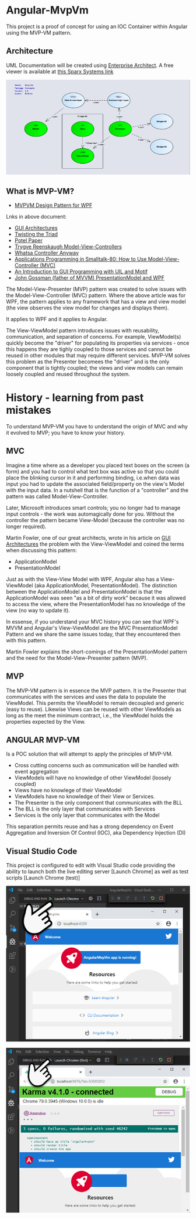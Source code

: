 # Angular-MvpVm
This project is a proof of concept for using an IOC Container within Angular using the MVP-VM
pattern.

## Architecture
UML Documentation will be created using [Enterprise Architect](https://sparxsystems.com/products/ea/index.html).  A free viewer is available
at [this Sparx Systems link](https://www.sparxsystems.com/bin/EALite.msi)

![MVP-VM Overview](https://github.com/BillKrat/AngularMvpVm/blob/master/artifacts/docs/images/architecture/MvpVm-overview.png?raw=true)


## What is MVP-VM?
 * [MVPVM Design Pattern for WPF](https://docs.microsoft.com/en-us/archive/msdn-magazine/2011/december/mvpvm-design-pattern-the-model-view-presenter-viewmodel-design-pattern-for-wpf)

 Lnks in above document:
 * [GUI Architectures](https://www.martinfowler.com/eaaDev/uiArchs.html)
 * [Twisting the Triad](http://www.object-arts.com/downloads/papers/TwistingTheTriad.PDF)
 * [Potel Paper](https://pdfs.semanticscholar.org/ee70/65c3970b4c27d9d4bfa57ab45ba545481232.pdf?_ga=2.133151502.1054465415.1579366097-297204280.1579366097)
 * [Trygve Reenskaugh Model-View-Controllers](http://heim.ifi.uio.no/~trygver/1979/mvc-2/1979-12-MVC.pdf)
 * [Whatsa Controller Anyway](http://wiki.c2.com/?WhatsaControllerAnyway)
 * [Applications Programming in Smalltalk-80: How to Use Model-View-Controller (MVC)](http://www.dgp.toronto.edu/~dwigdor/teaching/csc2524/2012_F/papers/mvc.pdf)
 * [An Introduction to GUI Programming with UIL and Motif](https://www.cs.nmsu.edu/~rth/cs/cs177/s98/IntroUIL2.html)
 * [John Gossman (father of MVVM) PresentationModel and WPF](https://docs.microsoft.com/en-us/archive/blogs/johngossman/presentationmodel-and-wpf)

 

The Model-View-Presenter (MVP) pattern was created to solve issues with the Model-View-Controller (MVC) pattern.   Where the above article was for WPF, the pattern applies to any framework that 
has a view and view model (the view observes the view model for changes and displays them).

It applies to WPF and it applies to Angular.

The View-ViewModel pattern introduces issues with reusability, communication, and separation of concerns.  For example, ViewModel(s) quickly become the "driver" for populating its properties via services - once this happens they are tighly coupled to those services and cannot be reused in other modules that may require different services.  MVP-VM solves this problem as the Presenter becomees the  "driver" and is the only component that is tightly coupled; the views and view models can remain loosely coupled and reused throughout the system.

# History - learning from past mistakes
To understand MVP-VM you have to understand the origin of MVC and why it evolved to MVP; you have to know your history.

## MVC 
Imagine a time where as a developer you placed text boxes on the screen (a form) and you had to control what text box was active so that you could place the blinking cursor in it and performing binding, i.e.when data was input you had to update the associated field/property on the view's Model with the input data.  In a nutshell that is the function of a "controller" and the pattern was called Model-View-Controller.

Later, Microsoft introduces smart controls; you no longer had to manage input controls - the work was automagically done for you.  Without the controller the pattern became View-Model (because the controller was no longer required).

Martin Fowler, one of our great architects, wrote in his article on [GUI Architectures](https://www.martinfowler.com/eaaDev/uiArchs.html) the problem with the View-ViewModel and coined the terms when discussing this pattern:
 * ApplicationModel
 * PresentationModel

 Just as with the View-View Model with WPF, Angular also has a View-ViewModel (aka ApplicationModel, PresentationModel).  The distinction between the ApplicationModel and PresentationModel is that the ApplicationModel was seen "as a bit of dirty work" because it was allowed to access the view, where the PresentationModel has no knowledge of the view (no way to update it). 

 In essense, if you understand your MVC history you can see that WPF's MVVM and Angular's View-ViewModel are the MVC PresentationModel Pattern and we share the same issues today, that they encountered then with this pattern.

Martin Fowler explains the short-comings of the PresentationModel pattern and the need for the Model-View-Presenter pattern (MVP).

## MVP

The MVP-VM pattern is in essence the MVP pattern.  It is the Presenter that communicates with the services and uses the data to populate the ViewModel.   This permits the ViewModel to remain decoupled and generic (easy to reuse).   Likewise Views can be reused with other ViewModels as long as the meet the minimum contract, i.e., the ViewModel holds the properties expected by the View.

## ANGULAR MVP-VM
Is a POC solution that will attempt to apply the principles of MVP-VM.
 * Cross cutting concerns such as communication will be handled with event aggregation
 * ViewModels will have no knowledge of other ViewModel (loosely coupled)
 * Views have no knowlege of their ViewModel
 * ViewModels have no knowledge of their View or Services.
 * The Presenter is the only component that communicates with the BLL
 * The BLL is the only layer that communicates with Services
 * Services is the only layer that communicates with the Model

This separation permits reuse and has a strong dependency on Event Aggregation and  Inversion Of Control (IOC), aka Dependency Injection (DI)


## Visual Studio Code
This project is configured to edit with Visual Studio code providing the ability to launch
both the live editing server [Launch Chrome] as well as test scripts [Launch Chrome (test)] 

![Launch Chrome](https://github.com/BillKrat/AngularMvpVm/blob/master/artifacts/docs/images/readme/Launch-Chrome.png?raw=true)

![Launch Test](https://github.com/BillKrat/AngularMvpVm/blob/master/artifacts/docs/images/readme/Launch-Test.png?raw=true)

